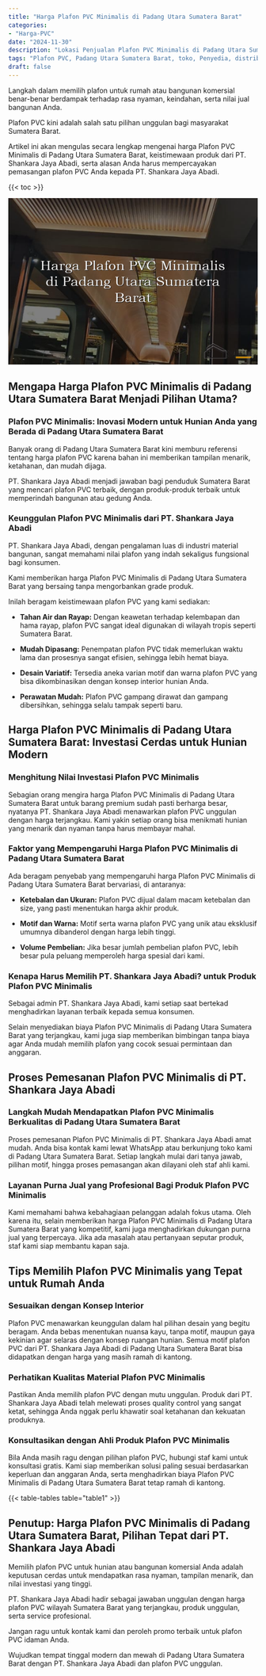 ```yaml
---
title: "Harga Plafon PVC Minimalis di Padang Utara Sumatera Barat"
categories: 
- "Harga-PVC"
date: "2024-11-30"
description: "Lokasi Penjualan Plafon PVC Minimalis di Padang Utara Sumatera Barat untuk hunian, perkantoran, dan ritel. Panel berkualitas, beragam motif, pilihan warna menarik, dengan layanan instalasi ditangani oleh tim berpengalaman serta garansi resmi!|Layanan penjualan Plafon PVC Minimalis di Padang Utara Sumatera Barat untuk keperluan rumah, office, atau ritel, dengan produk berkualitas dan penempatan oleh teknisi profesional dan garansi resmi.|Solusi Plafon PVC Minimalis di Padang Utara Sumatera Barat yang andal untuk tempat tinggal, kantor, dan gerai, dengan panel terbaik dan penempatan ditangani oleh teknisi berpengalaman dan garansi resmi.|Penjualan Plafon PVC Minimalis di Padang Utara Sumatera Barat bagi hunian, kantor, dan gerai, beserta material terbaik dan instalasi oleh tenaga ahli profesional, disertai dengan jaminan resmi.}"
tags: "Plafon PVC, Padang Utara Sumatera Barat, toko, Penyedia, distributor"
draft: false
---
```


Langkah dalam memilih plafon untuk rumah atau bangunan komersial benar-benar berdampak terhadap rasa nyaman, keindahan, serta nilai jual bangunan Anda.

Plafon PVC kini adalah salah satu pilihan unggulan bagi masyarakat Sumatera Barat.

Artikel ini akan mengulas secara lengkap mengenai harga Plafon PVC Minimalis di Padang Utara Sumatera Barat, keistimewaan produk dari PT. Shankara Jaya Abadi, serta alasan Anda harus mempercayakan pemasangan plafon PVC Anda kepada PT. Shankara Jaya Abadi.

{{< toc >}}

![Harga Plafon PVC Minimalis di Padang Utara Sumatera Barat](/images/Harga-PVC/Harga-Plafon-PVC-Minimalis-di-Padang-Utara-Sumatera-Barat.png)


## Mengapa Harga Plafon PVC Minimalis di Padang Utara Sumatera Barat Menjadi Pilihan Utama?

### Plafon PVC Minimalis: Inovasi Modern untuk Hunian Anda yang Berada di Padang Utara Sumatera Barat

Banyak orang di Padang Utara Sumatera Barat kini memburu referensi tentang harga plafon PVC karena bahan ini memberikan tampilan menarik, ketahanan, dan mudah dijaga.

PT. Shankara Jaya Abadi menjadi jawaban bagi penduduk Sumatera Barat yang mencari plafon PVC terbaik, dengan produk-produk terbaik untuk memperindah bangunan atau gedung Anda.

### Keunggulan Plafon PVC Minimalis dari PT. Shankara Jaya Abadi

PT. Shankara Jaya Abadi, dengan pengalaman luas di industri material bangunan, sangat memahami nilai plafon yang indah sekaligus fungsional bagi konsumen.

Kami memberikan harga Plafon PVC Minimalis di Padang Utara Sumatera Barat yang bersaing tanpa mengorbankan grade produk.

Inilah beragam keistimewaan plafon PVC yang kami sediakan:

- **Tahan Air dan Rayap:** Dengan keawetan terhadap kelembapan dan hama rayap, plafon PVC sangat ideal digunakan di wilayah tropis seperti Sumatera Barat.

- **Mudah Dipasang:** Penempatan plafon PVC tidak memerlukan waktu lama dan prosesnya sangat efisien, sehingga lebih hemat biaya.

- **Desain Variatif:** Tersedia aneka varian motif dan warna plafon PVC yang bisa dikombinasikan dengan konsep interior hunian Anda.

- **Perawatan Mudah:** Plafon PVC gampang dirawat dan gampang dibersihkan, sehingga selalu tampak seperti baru.

## Harga Plafon PVC Minimalis di Padang Utara Sumatera Barat: Investasi Cerdas untuk Hunian Modern

### Menghitung Nilai Investasi Plafon PVC Minimalis

Sebagian orang mengira harga Plafon PVC Minimalis di Padang Utara Sumatera Barat untuk barang premium sudah pasti berharga besar, nyatanya PT. Shankara Jaya Abadi menawarkan plafon PVC unggulan dengan harga terjangkau. Kami yakin setiap orang bisa menikmati hunian yang menarik dan nyaman tanpa harus membayar mahal.

### Faktor yang Mempengaruhi Harga Plafon PVC Minimalis di Padang Utara Sumatera Barat

Ada beragam penyebab yang mempengaruhi harga Plafon PVC Minimalis di Padang Utara Sumatera Barat bervariasi, di antaranya:

- **Ketebalan dan Ukuran:** Plafon PVC dijual dalam macam ketebalan dan size, yang pasti menentukan harga akhir produk.

- **Motif dan Warna:** Motif serta warna plafon PVC yang unik atau eksklusif umumnya dibanderol dengan harga lebih tinggi.

- **Volume Pembelian:** Jika besar jumlah pembelian plafon PVC, lebih besar pula peluang memperoleh harga spesial dari kami.

### Kenapa Harus Memilih PT. Shankara Jaya Abadi? untuk Produk Plafon PVC Minimalis

Sebagai admin PT. Shankara Jaya Abadi, kami setiap saat bertekad menghadirkan layanan terbaik kepada semua konsumen.

Selain menyediakan biaya Plafon PVC Minimalis di Padang Utara Sumatera Barat yang terjangkau, kami juga siap memberikan bimbingan tanpa biaya agar Anda mudah memilih plafon yang cocok sesuai permintaan dan anggaran.

## Proses Pemesanan Plafon PVC Minimalis di PT. Shankara Jaya Abadi

### Langkah Mudah Mendapatkan Plafon PVC Minimalis Berkualitas di Padang Utara Sumatera Barat

Proses pemesanan Plafon PVC Minimalis di PT. Shankara Jaya Abadi amat mudah. Anda bisa kontak kami lewat WhatsApp atau berkunjung toko kami di Padang Utara Sumatera Barat. Setiap langkah mulai dari tanya jawab, pilihan motif, hingga proses pemasangan akan dilayani oleh staf ahli kami.

### Layanan Purna Jual yang Profesional Bagi Produk Plafon PVC Minimalis

Kami memahami bahwa kebahagiaan pelanggan adalah fokus utama. Oleh karena itu, selain memberikan harga Plafon PVC Minimalis di Padang Utara Sumatera Barat yang kompetitif, kami juga menghadirkan dukungan purna jual yang terpercaya. Jika ada masalah atau pertanyaan seputar produk, staf kami siap membantu kapan saja.

## Tips Memilih Plafon PVC Minimalis yang Tepat untuk Rumah Anda

### Sesuaikan dengan Konsep Interior

Plafon PVC menawarkan keunggulan dalam hal pilihan desain yang begitu beragam. Anda bebas menentukan nuansa kayu, tanpa motif, maupun gaya kekinian agar selaras dengan konsep ruangan hunian. Semua motif plafon PVC dari PT. Shankara Jaya Abadi di Padang Utara Sumatera Barat bisa didapatkan dengan harga yang masih ramah di kantong.

### Perhatikan Kualitas Material Plafon PVC Minimalis

Pastikan Anda memilih plafon PVC dengan mutu unggulan. Produk dari PT. Shankara Jaya Abadi telah melewati proses quality control yang sangat ketat, sehingga Anda nggak perlu khawatir soal ketahanan dan kekuatan produknya.

### Konsultasikan dengan Ahli Produk Plafon PVC Minimalis

Bila Anda masih ragu dengan pilihan plafon PVC, hubungi staf kami untuk konsultasi gratis. Kami siap memberikan solusi paling sesuai berdasarkan keperluan dan anggaran Anda, serta menghadirkan biaya Plafon PVC Minimalis di Padang Utara Sumatera Barat tetap ramah di kantong.

{{< table-tables table="table1" >}}

## Penutup: Harga Plafon PVC Minimalis di Padang Utara Sumatera Barat, Pilihan Tepat dari PT. Shankara Jaya Abadi

Memilih plafon PVC untuk hunian atau bangunan komersial Anda adalah keputusan cerdas untuk mendapatkan rasa nyaman, tampilan menarik, dan nilai investasi yang tinggi.

PT. Shankara Jaya Abadi hadir sebagai jawaban unggulan dengan harga plafon PVC wilayah Sumatera Barat yang terjangkau, produk unggulan, serta service profesional.

Jangan ragu untuk kontak kami dan peroleh promo terbaik untuk plafon PVC idaman Anda.

Wujudkan tempat tinggal modern dan mewah di Padang Utara Sumatera Barat dengan PT. Shankara Jaya Abadi dan plafon PVC unggulan.
